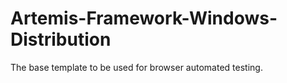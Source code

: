 # Artemis-Framework-Windows-Distribution
The base template to be used for browser automated testing.
